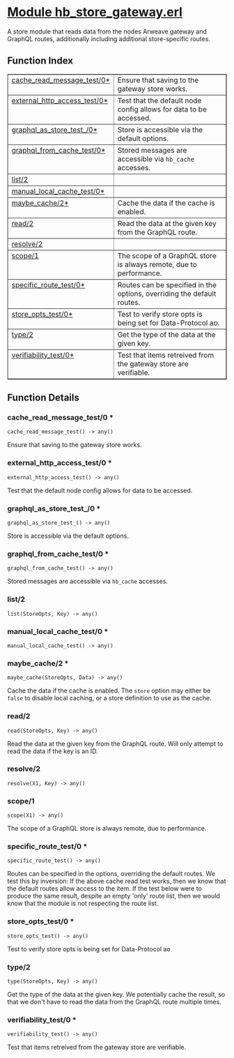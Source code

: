 # [Module hb_store_gateway.erl](https://github.com/permaweb/HyperBEAM/blob/main/src/hb_store_gateway.erl)




A store module that reads data from the nodes Arweave gateway and
GraphQL routes, additionally including additional store-specific routes.

<a name="index"></a>

## Function Index ##


<table width="100%" border="1" cellspacing="0" cellpadding="2" summary="function index"><tr><td valign="top"><a href="#cache_read_message_test-0">cache_read_message_test/0*</a></td><td>Ensure that saving to the gateway store works.</td></tr><tr><td valign="top"><a href="#external_http_access_test-0">external_http_access_test/0*</a></td><td>Test that the default node config allows for data to be accessed.</td></tr><tr><td valign="top"><a href="#graphql_as_store_test_-0">graphql_as_store_test_/0*</a></td><td>Store is accessible via the default options.</td></tr><tr><td valign="top"><a href="#graphql_from_cache_test-0">graphql_from_cache_test/0*</a></td><td>Stored messages are accessible via <code>hb_cache</code> accesses.</td></tr><tr><td valign="top"><a href="#list-2">list/2</a></td><td></td></tr><tr><td valign="top"><a href="#manual_local_cache_test-0">manual_local_cache_test/0*</a></td><td></td></tr><tr><td valign="top"><a href="#maybe_cache-2">maybe_cache/2*</a></td><td>Cache the data if the cache is enabled.</td></tr><tr><td valign="top"><a href="#read-2">read/2</a></td><td>Read the data at the given key from the GraphQL route.</td></tr><tr><td valign="top"><a href="#resolve-2">resolve/2</a></td><td></td></tr><tr><td valign="top"><a href="#scope-1">scope/1</a></td><td>The scope of a GraphQL store is always remote, due to performance.</td></tr><tr><td valign="top"><a href="#specific_route_test-0">specific_route_test/0*</a></td><td>Routes can be specified in the options, overriding the default routes.</td></tr><tr><td valign="top"><a href="#store_opts_test-0">store_opts_test/0*</a></td><td>Test to verify store opts is being set for Data-Protocol ao.</td></tr><tr><td valign="top"><a href="#type-2">type/2</a></td><td>Get the type of the data at the given key.</td></tr><tr><td valign="top"><a href="#verifiability_test-0">verifiability_test/0*</a></td><td>Test that items retreived from the gateway store are verifiable.</td></tr></table>


<a name="functions"></a>

## Function Details ##

<a name="cache_read_message_test-0"></a>

### cache_read_message_test/0 * ###

`cache_read_message_test() -> any()`

Ensure that saving to the gateway store works.

<a name="external_http_access_test-0"></a>

### external_http_access_test/0 * ###

`external_http_access_test() -> any()`

Test that the default node config allows for data to be accessed.

<a name="graphql_as_store_test_-0"></a>

### graphql_as_store_test_/0 * ###

`graphql_as_store_test_() -> any()`

Store is accessible via the default options.

<a name="graphql_from_cache_test-0"></a>

### graphql_from_cache_test/0 * ###

`graphql_from_cache_test() -> any()`

Stored messages are accessible via `hb_cache` accesses.

<a name="list-2"></a>

### list/2 ###

`list(StoreOpts, Key) -> any()`

<a name="manual_local_cache_test-0"></a>

### manual_local_cache_test/0 * ###

`manual_local_cache_test() -> any()`

<a name="maybe_cache-2"></a>

### maybe_cache/2 * ###

`maybe_cache(StoreOpts, Data) -> any()`

Cache the data if the cache is enabled. The `store` option may either
be `false` to disable local caching, or a store definition to use as the
cache.

<a name="read-2"></a>

### read/2 ###

`read(StoreOpts, Key) -> any()`

Read the data at the given key from the GraphQL route. Will only attempt
to read the data if the key is an ID.

<a name="resolve-2"></a>

### resolve/2 ###

`resolve(X1, Key) -> any()`

<a name="scope-1"></a>

### scope/1 ###

`scope(X1) -> any()`

The scope of a GraphQL store is always remote, due to performance.

<a name="specific_route_test-0"></a>

### specific_route_test/0 * ###

`specific_route_test() -> any()`

Routes can be specified in the options, overriding the default routes.
We test this by inversion: If the above cache read test works, then we know
that the default routes allow access to the item. If the test below were to
produce the same result, despite an empty 'only' route list, then we would
know that the module is not respecting the route list.

<a name="store_opts_test-0"></a>

### store_opts_test/0 * ###

`store_opts_test() -> any()`

Test to verify store opts is being set for Data-Protocol ao

<a name="type-2"></a>

### type/2 ###

`type(StoreOpts, Key) -> any()`

Get the type of the data at the given key. We potentially cache the
result, so that we don't have to read the data from the GraphQL route
multiple times.

<a name="verifiability_test-0"></a>

### verifiability_test/0 * ###

`verifiability_test() -> any()`

Test that items retreived from the gateway store are verifiable.

